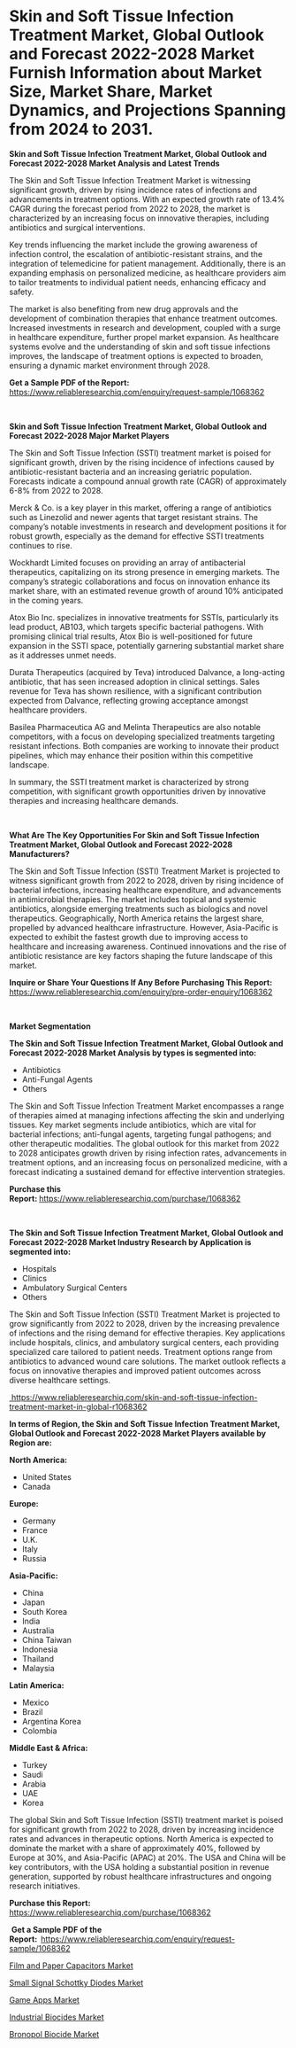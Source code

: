 <p><h1>Skin and Soft Tissue Infection Treatment Market, Global Outlook and Forecast 2022-2028 Market Furnish Information about Market Size, Market Share, Market Dynamics, and Projections Spanning from 2024 to 2031.</h1></p><p><strong>Skin and Soft Tissue Infection Treatment Market, Global Outlook and Forecast 2022-2028 Market Analysis and Latest Trends</strong></p>
<p><p>The Skin and Soft Tissue Infection Treatment Market is witnessing significant growth, driven by rising incidence rates of infections and advancements in treatment options. With an expected growth rate of 13.4% CAGR during the forecast period from 2022 to 2028, the market is characterized by an increasing focus on innovative therapies, including antibiotics and surgical interventions. </p><p>Key trends influencing the market include the growing awareness of infection control, the escalation of antibiotic-resistant strains, and the integration of telemedicine for patient management. Additionally, there is an expanding emphasis on personalized medicine, as healthcare providers aim to tailor treatments to individual patient needs, enhancing efficacy and safety.</p><p>The market is also benefiting from new drug approvals and the development of combination therapies that enhance treatment outcomes. Increased investments in research and development, coupled with a surge in healthcare expenditure, further propel market expansion. As healthcare systems evolve and the understanding of skin and soft tissue infections improves, the landscape of treatment options is expected to broaden, ensuring a dynamic market environment through 2028.</p></p>
<p><strong>Get a Sample PDF of the Report:&nbsp;</strong> <a href="https://www.reliableresearchiq.com/enquiry/request-sample/1068362">https://www.reliableresearchiq.com/enquiry/request-sample/1068362</a></p>
<p>&nbsp;</p>
<p><strong>Skin and Soft Tissue Infection Treatment Market, Global Outlook and Forecast 2022-2028 Major Market Players</strong></p>
<p><p>The Skin and Soft Tissue Infection (SSTI) treatment market is poised for significant growth, driven by the rising incidence of infections caused by antibiotic-resistant bacteria and an increasing geriatric population. Forecasts indicate a compound annual growth rate (CAGR) of approximately 6-8% from 2022 to 2028.</p><p>Merck & Co. is a key player in this market, offering a range of antibiotics such as Linezolid and newer agents that target resistant strains. The company’s notable investments in research and development positions it for robust growth, especially as the demand for effective SSTI treatments continues to rise. </p><p>Wockhardt Limited focuses on providing an array of antibacterial therapeutics, capitalizing on its strong presence in emerging markets. The company’s strategic collaborations and focus on innovation enhance its market share, with an estimated revenue growth of around 10% anticipated in the coming years.</p><p>Atox Bio Inc. specializes in innovative treatments for SSTIs, particularly its lead product, AB103, which targets specific bacterial pathogens. With promising clinical trial results, Atox Bio is well-positioned for future expansion in the SSTI space, potentially garnering substantial market share as it addresses unmet needs.</p><p>Durata Therapeutics (acquired by Teva) introduced Dalvance, a long-acting antibiotic, that has seen increased adoption in clinical settings. Sales revenue for Teva has shown resilience, with a significant contribution expected from Dalvance, reflecting growing acceptance amongst healthcare providers.</p><p>Basilea Pharmaceutica AG and Melinta Therapeutics are also notable competitors, with a focus on developing specialized treatments targeting resistant infections. Both companies are working to innovate their product pipelines, which may enhance their position within this competitive landscape.</p><p>In summary, the SSTI treatment market is characterized by strong competition, with significant growth opportunities driven by innovative therapies and increasing healthcare demands.</p></p>
<p>&nbsp;</p>
<p><strong>What Are The Key Opportunities For Skin and Soft Tissue Infection Treatment Market, Global Outlook and Forecast 2022-2028 Manufacturers?</strong></p>
<p><p>The Skin and Soft Tissue Infection (SSTI) Treatment Market is projected to witness significant growth from 2022 to 2028, driven by rising incidence of bacterial infections, increasing healthcare expenditure, and advancements in antimicrobial therapies. The market includes topical and systemic antibiotics, alongside emerging treatments such as biologics and novel therapeutics. Geographically, North America retains the largest share, propelled by advanced healthcare infrastructure. However, Asia-Pacific is expected to exhibit the fastest growth due to improving access to healthcare and increasing awareness. Continued innovations and the rise of antibiotic resistance are key factors shaping the future landscape of this market.</p></p>
<p><strong>Inquire or Share Your Questions If Any Before Purchasing This Report:</strong> <a href="https://www.reliableresearchiq.com/enquiry/pre-order-enquiry/1068362">https://www.reliableresearchiq.com/enquiry/pre-order-enquiry/1068362</a></p>
<p>&nbsp;</p>
<p><strong>Market Segmentation</strong></p>
<p><strong>The Skin and Soft Tissue Infection Treatment Market, Global Outlook and Forecast 2022-2028 Market Analysis by types is segmented into:</strong></p>
<p><ul><li>Antibiotics</li><li>Anti-Fungal Agents</li><li>Others</li></ul></p>
<p><p>The Skin and Soft Tissue Infection Treatment Market encompasses a range of therapies aimed at managing infections affecting the skin and underlying tissues. Key market segments include antibiotics, which are vital for bacterial infections; anti-fungal agents, targeting fungal pathogens; and other therapeutic modalities. The global outlook for this market from 2022 to 2028 anticipates growth driven by rising infection rates, advancements in treatment options, and an increasing focus on personalized medicine, with a forecast indicating a sustained demand for effective intervention strategies.</p></p>
<p><strong>Purchase this Report:&nbsp;</strong><a href="https://www.reliableresearchiq.com/purchase/1068362">https://www.reliableresearchiq.com/purchase/1068362</a></p>
<p>&nbsp;</p>
<p><strong>The Skin and Soft Tissue Infection Treatment Market, Global Outlook and Forecast 2022-2028 Market Industry Research by Application is segmented into:</strong></p>
<p><ul><li>Hospitals</li><li>Clinics</li><li>Ambulatory Surgical Centers</li><li>Others</li></ul></p>
<p><p>The Skin and Soft Tissue Infection (SSTI) Treatment Market is projected to grow significantly from 2022 to 2028, driven by the increasing prevalence of infections and the rising demand for effective therapies. Key applications include hospitals, clinics, and ambulatory surgical centers, each providing specialized care tailored to patient needs. Treatment options range from antibiotics to advanced wound care solutions. The market outlook reflects a focus on innovative therapies and improved patient outcomes across diverse healthcare settings.</p></p>
<p><a href="https://www.reliableresearchiq.com/skin-and-soft-tissue-infection-treatment-market-in-global-r1068362">&nbsp;https://www.reliableresearchiq.com/skin-and-soft-tissue-infection-treatment-market-in-global-r1068362</a></p>
<p><strong>In terms of Region, the Skin and Soft Tissue Infection Treatment Market, Global Outlook and Forecast 2022-2028 Market Players available by Region are:</strong></p>
<p>
    <p> <strong> North America: </strong>
        <ul>
            <li>United States</li>
            <li>Canada</li>
        </ul>
        </p> 
    <p> <strong> Europe: </strong>
        <ul>
            <li>Germany</li>
            <li>France</li>
            <li>U.K.</li>
            <li>Italy</li>
            <li>Russia</li>
        </ul>
        </p> 
    <p> <strong> Asia-Pacific: </strong>
        <ul>
            <li>China</li>
            <li>Japan</li>
            <li>South Korea</li>
            <li>India</li>
            <li>Australia</li>
            <li>China Taiwan</li>
            <li>Indonesia</li>
            <li>Thailand</li>
            <li>Malaysia</li>
        </ul>
        </p> 
    <p> <strong> Latin America: </strong>
        <ul>
            <li>Mexico</li>
            <li>Brazil</li>
            <li>Argentina Korea</li>
            <li>Colombia</li>
        </ul>
        </p> 
    <p> <strong> Middle East & Africa: </strong>
        <ul>
            <li>Turkey</li>
            <li>Saudi</li>
            <li>Arabia</li>
            <li>UAE</li>
            <li>Korea</li>
        </ul>
    </p>
    </p>
<p><p>The global Skin and Soft Tissue Infection (SSTI) treatment market is poised for significant growth from 2022 to 2028, driven by increasing incidence rates and advances in therapeutic options. North America is expected to dominate the market with a share of approximately 40%, followed by Europe at 30%, and Asia-Pacific (APAC) at 20%. The USA and China will be key contributors, with the USA holding a substantial position in revenue generation, supported by robust healthcare infrastructures and ongoing research initiatives.</p></p>
<p><strong>Purchase this Report: </strong><a href="https://www.reliableresearchiq.com/purchase/1068362">https://www.reliableresearchiq.com/purchase/1068362</a></p>
<p>&nbsp;<strong>Get a Sample PDF of the Report:&nbsp;&nbsp;</strong><a href="https://www.reliableresearchiq.com/enquiry/request-sample/1068362">https://www.reliableresearchiq.com/enquiry/request-sample/1068362</a></p>
<p><strong></strong></p>
<p><p><a href="https://medium.com/@ann75gails/the-film-and-paper-capacitors-market-report-analyzes-important-operational-and-performance-data-187be7fda97c">Film and Paper Capacitors Market</a></p><p><a href="https://medium.com/@ann75gails/the-small-signal-schottky-diodes-market-prioritizes-cost-control-and-efficiency-enhancement-f02311647005">Small Signal Schottky Diodes Market</a></p><p><a href="https://www.linkedin.com/pulse/game-apps-market-global-regional-analysis-2024-2031-observi-rz4le?trackingId=I%2B%2BK44%2FtTqi7lLDhy3V2Ig%3D%3D">Game Apps Market</a></p><p><a href="https://issuu.com/reportprime-2/docs/industrial-biocides-market-size-203_3c822ca788b691">Industrial Biocides Market</a></p><p><a href="https://issuu.com/reportprime-2/docs/bronopol-biocide-market-size-2030.p_ba1a2640db0480">Bronopol Biocide Market</a></p></p>